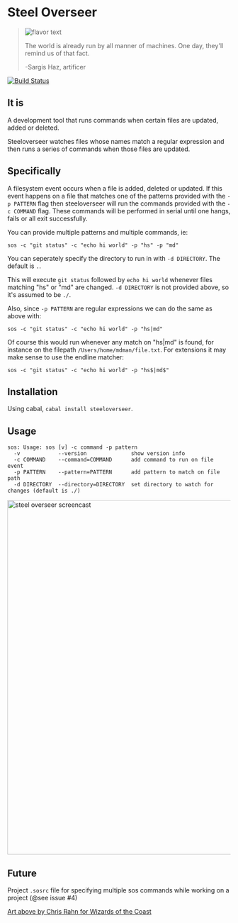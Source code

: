 Steel Overseer
==============
> ![flavor text](https://raw.github.com/schell/steeloverseer/master/rsrc/pic.jpg)
>
> The world is already run by all manner of machines. One day, they'll remind us of that fact. 
> 
> -Sargis Haz, artificer 

[![Build Status](https://travis-ci.org/schell/steeloverseer.png?branch=master)](https://travis-ci.org/schell/steeloverseer)

It is
-----
A development tool that runs commands when certain files are updated, added or
deleted.

Steeloverseer watches files whose names match a regular expression and then 
runs a series of commands when those files are updated. 

Specifically
------------
A filesystem event occurs when a file is added, deleted or updated. 
If this event happens on a file that matches one of the patterns provided with 
the `-p PATTERN` flag then steeloverseer will run the commands provided 
with the `-c COMMAND` flag. These commands will be performed in serial until 
one hangs, fails or all exit successfully.

You can provide multiple patterns and multiple commands, ie:

    sos -c "git status" -c "echo hi world" -p "hs" -p "md"

You can seperately specify the directory to run in with `-d DIRECTORY`. The 
default is `.`.
    
This will execute `git status` followed by `echo hi world` 
whenever files matching "hs" or "md" are changed. `-d DIRECTORY` 
is not provided above, so it's assumed to be `./`.

Also, since `-p PATTERN` are regular expressions we can do the same as above with:

    sos -c "git status" -c "echo hi world" -p "hs|md"
    
Of course this would run whenever any match on "hs|md" is found, 
for instance on the filepath `/Users/home/mdman/file.txt`.
For extensions it may make sense to use the endline matcher:

    sos -c "git status" -c "echo hi world" -p "hs$|md$"

Installation
------------
Using cabal, `cabal install steeloverseer`.

Usage
-----
    sos: Usage: sos [v] -c command -p pattern
      -v            --version              show version info
      -c COMMAND    --command=COMMAND      add command to run on file event
      -p PATTERN    --pattern=PATTERN      add pattern to match on file path
      -d DIRECTORY  --directory=DIRECTORY  set directory to watch for changes (default is ./)

<img src="http://zyghost.com/images/sos.gif" title="steel overseer screencast" width="800" />

Future
------
Project `.sosrc` file for specifying multiple sos commands while working on a project (@see issue #4)

[Art above by Chris Rahn for Wizards of the Coast](http://gatherer.wizards.com/Pages/Card/Details.aspx?multiverseid=205036 "Steel Overseer")
